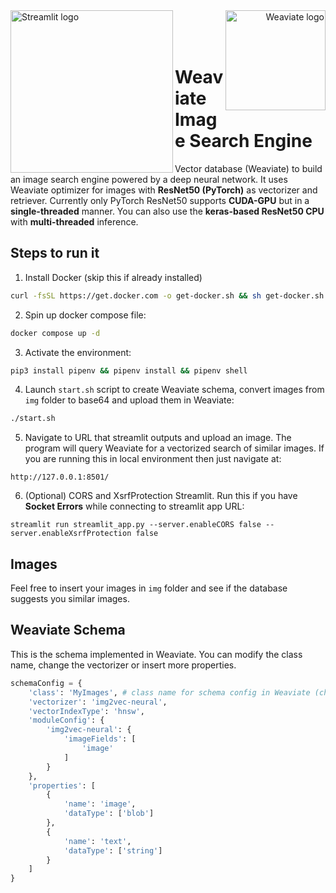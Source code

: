<div>
    <div align="left">
        <img alt='Streamlit logo' src='https://upload.wikimedia.org/wikipedia/commons/7/77/Streamlit-logo-primary-colormark-darktext.png' width='260' align='left' />
    </div>
    <div align="right">
        <img alt='Weaviate logo' src='https://weaviate.io/img/site/weaviate-logo-light.png' width='160' align='right' />
    </div>
<br>
<br>
<br>
</div>

# Weaviate Image Search Engine
Vector database (Weaviate) to build an image search engine powered by a deep neural network. It uses Weaviate optimizer for images with **ResNet50 (PyTorch)** as vectorizer and retriever. Currently only PyTorch ResNet50 supports **CUDA-GPU** but in a **single-threaded** manner. You can also use the **keras-based ResNet50 CPU** with **multi-threaded** inference.

## Steps to run it
1. Install Docker (skip this if already installed)
```sh
curl -fsSL https://get.docker.com -o get-docker.sh && sh get-docker.sh
```

2. Spin up docker compose file:
```sh
docker compose up -d
```

3. Activate the environment:
```sh
pip3 install pipenv && pipenv install && pipenv shell
```

4. Launch `start.sh` script to create Weaviate schema, convert images from `img` folder to base64 and upload them in Weaviate:
```sh
./start.sh
```

5. Navigate to URL that streamlit outputs and upload an image. The program will query Weaviate for a vectorized search of similar images. If you are running this in local environment then just navigate at:
```
http://127.0.0.1:8501/
```

6. (Optional) CORS and XsrfProtection Streamlit. Run this if you have **Socket Errors** while connecting to streamlit app URL:
```
streamlit run streamlit_app.py --server.enableCORS false --server.enableXsrfProtection false
```

## Images
Feel free to insert your images in `img` folder and see if the database suggests you similar images.

## Weaviate Schema
This is the schema implemented in Weaviate. You can modify the class name, change the vectorizer or insert more properties.
```python
schemaConfig = {
    'class': 'MyImages', # class name for schema config in Weaviate (change it with a custom name for your images)
    'vectorizer': 'img2vec-neural',
    'vectorIndexType': 'hnsw',
    'moduleConfig': {
        'img2vec-neural': {
            'imageFields': [
                'image'
            ]
        }
    },
    'properties': [
        {
            'name': 'image',
            'dataType': ['blob']
        },
        {
            'name': 'text',
            'dataType': ['string']
        }
    ]
}
```
